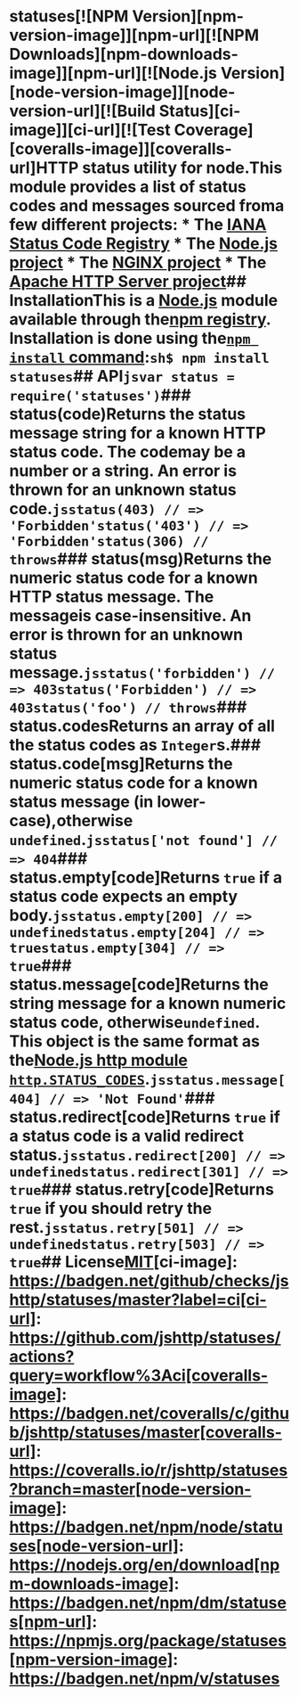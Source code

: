 # statuses[![NPM Version][npm-version-image]][npm-url][![NPM Downloads][npm-downloads-image]][npm-url][![Node.js Version][node-version-image]][node-version-url][![Build Status][ci-image]][ci-url][![Test Coverage][coveralls-image]][coveralls-url]HTTP status utility for node.This module provides a list of status codes and messages sourced froma few different projects:  * The [IANA Status Code Registry](https://www.iana.org/assignments/http-status-codes/http-status-codes.xhtml)  * The [Node.js project](https://nodejs.org/)  * The [NGINX project](https://www.nginx.com/)  * The [Apache HTTP Server project](https://httpd.apache.org/)## InstallationThis is a [Node.js](https://nodejs.org/en/) module available through the[npm registry](https://www.npmjs.com/). Installation is done using the[`npm install` command](https://docs.npmjs.com/getting-started/installing-npm-packages-locally):```sh$ npm install statuses```## API<!-- eslint-disable no-unused-vars -->```jsvar status = require('statuses')```### status(code)Returns the status message string for a known HTTP status code. The codemay be a number or a string. An error is thrown for an unknown status code.<!-- eslint-disable no-undef -->```jsstatus(403) // => 'Forbidden'status('403') // => 'Forbidden'status(306) // throws```### status(msg)Returns the numeric status code for a known HTTP status message. The messageis case-insensitive. An error is thrown for an unknown status message.<!-- eslint-disable no-undef -->```jsstatus('forbidden') // => 403status('Forbidden') // => 403status('foo') // throws```### status.codesReturns an array of all the status codes as `Integer`s.### status.code[msg]Returns the numeric status code for a known status message (in lower-case),otherwise `undefined`.<!-- eslint-disable no-undef, no-unused-expressions -->```jsstatus['not found'] // => 404```### status.empty[code]Returns `true` if a status code expects an empty body.<!-- eslint-disable no-undef, no-unused-expressions -->```jsstatus.empty[200] // => undefinedstatus.empty[204] // => truestatus.empty[304] // => true```### status.message[code]Returns the string message for a known numeric status code, otherwise`undefined`. This object is the same format as the[Node.js http module `http.STATUS_CODES`](https://nodejs.org/dist/latest/docs/api/http.html#http_http_status_codes).<!-- eslint-disable no-undef, no-unused-expressions -->```jsstatus.message[404] // => 'Not Found'```### status.redirect[code]Returns `true` if a status code is a valid redirect status.<!-- eslint-disable no-undef, no-unused-expressions -->```jsstatus.redirect[200] // => undefinedstatus.redirect[301] // => true```### status.retry[code]Returns `true` if you should retry the rest.<!-- eslint-disable no-undef, no-unused-expressions -->```jsstatus.retry[501] // => undefinedstatus.retry[503] // => true```## License[MIT](LICENSE)[ci-image]: https://badgen.net/github/checks/jshttp/statuses/master?label=ci[ci-url]: https://github.com/jshttp/statuses/actions?query=workflow%3Aci[coveralls-image]: https://badgen.net/coveralls/c/github/jshttp/statuses/master[coveralls-url]: https://coveralls.io/r/jshttp/statuses?branch=master[node-version-image]: https://badgen.net/npm/node/statuses[node-version-url]: https://nodejs.org/en/download[npm-downloads-image]: https://badgen.net/npm/dm/statuses[npm-url]: https://npmjs.org/package/statuses[npm-version-image]: https://badgen.net/npm/v/statuses